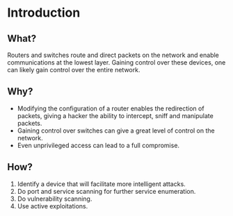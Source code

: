 # Introduction

## What?

Routers and switches route and direct packets on the network and enable communications at the lowest layer. Gaining control over these devices, one can likely gain control over the entire network.

## Why?

* Modifying the configuration of a router enables the redirection of packets, giving a hacker the ability to intercept, sniff and manipulate packets.
* Gaining control over switches can give a great level of control on the network.
* Even unprivileged access can lead to a full compromise.

## How?

1. Identify a device that will facilitate more intelligent attacks.
1. Do port and service scanning for further service enumeration.
1. Do vulnerability scanning.
1. Use active exploitations.


